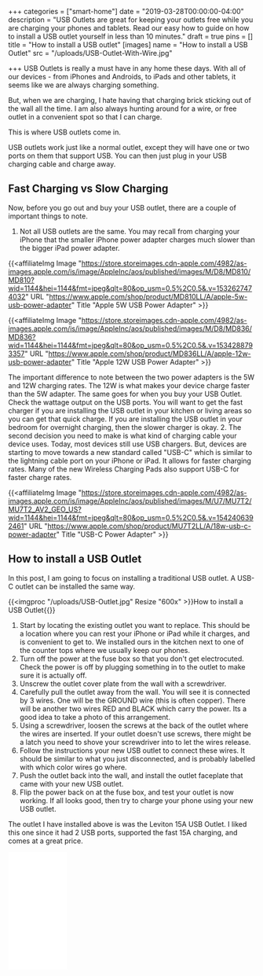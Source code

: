 +++
categories = ["smart-home"]
date = "2019-03-28T00:00:00-04:00"
description = "USB Outlets are great for keeping your outlets free while you are charging your phones and tablets.  Read our easy how to guide on how to install a USB outlet yourself in less than 10 minutes."
draft = true
pins = []
title = "How to install a USB outlet"
[images]
name = "How to install a USB Outlet"
src = "/uploads/USB-Outlet-With-Wire.jpg"

+++
USB Outlets is really a must have in any home these days.  With all of our devices - from iPhones and Androids, to iPads and other tablets, it seems like we are always charging something.

But, when we are charging, I hate having that charging brick sticking out of the wall all the time.  I am also always hunting around for a wire, or free outlet in a convenient spot so that I can charge.

This is where USB outlets come in.

USB outlets work just like a normal outlet, except they will have one or two ports on them that support USB.  You can then just plug in your USB charging cable and charge away.

## Fast Charging vs Slow Charging

Now, before you go out and buy your USB outlet, there are a couple of important things to note.

1. Not all USB outlets are the same.  You may recall from charging your iPhone that the smaller iPhone power adapter charges much slower than the bigger iPad power adapter.

{{<affiliateImg Image "https://store.storeimages.cdn-apple.com/4982/as-images.apple.com/is/image/AppleInc/aos/published/images/M/D8/MD810/MD810?wid=1144&hei=1144&fmt=jpeg&qlt=80&op_usm=0.5%2C0.5&.v=1532627474032" URL "https://www.apple.com/shop/product/MD810LL/A/apple-5w-usb-power-adapter" Title "Apple 5W USB Power Adapter" >}}

{{<affiliateImg Image "https://store.storeimages.cdn-apple.com/4982/as-images.apple.com/is/image/AppleInc/aos/published/images/M/D8/MD836/MD836?wid=1144&hei=1144&fmt=jpeg&qlt=80&op_usm=0.5%2C0.5&.v=1534288793357" URL "https://www.apple.com/shop/product/MD836LL/A/apple-12w-usb-power-adapter" Title "Apple 12W USB Power Adapter" >}}

The important difference to note between the two power adapters is the 5W and 12W charging rates.  The 12W is what makes your device charge faster than the 5W adapter.  The same goes for when you buy your USB Outlet.  Check the wattage output on the USB ports.  You will want to get the fast charger if you are installing the USB outlet in your kitchen or living areas so you can get that quick charge.  If you are installing the USB outlet in your bedroom for overnight charging, then the slower charger is okay.
2\. The second decision you need to make is what kind of charging cable your device uses.  Today, most devices still use USB chargers.  But, devices are starting to move towards a new standard called "USB-C" which is similar to the lightning cable port on your iPhone or iPad.  It allows for faster charging rates.  Many of the new Wireless Charging Pads also support USB-C for faster charge rates.

{{<affiliateImg Image "https://store.storeimages.cdn-apple.com/4982/as-images.apple.com/is/image/AppleInc/aos/published/images/M/U7/MU7T2/MU7T2_AV2_GEO_US?wid=1144&hei=1144&fmt=jpeg&qlt=80&op_usm=0.5%2C0.5&.v=1542406392461" URL "https://www.apple.com/shop/product/MU7T2LL/A/18w-usb-c-power-adapter" Title "USB-C Power Adapter" >}}

## How to install a USB Outlet

In this post, I am going to focus on installing a traditional USB outlet.  A USB-C outlet can be installed the same way.

{{<imgproc "/uploads/USB-Outlet.jpg" Resize "600x" >}}How to install a USB Outlet{{</imgproc>}}

1. Start by locating the existing outlet you want to replace.  This should be a location where you can rest your iPhone or iPad while it charges, and is convenient to get to.  We installed ours in the kitchen next to one of the counter tops where we usually keep our phones.
2. Turn off the power at the fuse box so that you don't get electrocuted.  Check the power is off by plugging something in to the outlet to make sure it is actually off.
3. Unscrew the outlet cover plate from the wall with a screwdriver.
4. Carefully pull the outlet away from the wall.  You will see it is connected by 3 wires.  One will be the GROUND wire (this is often copper).  There will be another two wires RED and BLACK which carry the power.  Its a good idea to take a photo of this arrangement.
5. Using a screwdriver, loosen the screws at the back of the outlet where the wires are inserted.  If your outlet doesn't use screws, there might be a latch you need to shove your screwdriver into to let the wires release.
6. Follow the instructions your new USB outlet to connect these wires.  It should be similar to what you just disconnected, and is probably labelled with which color wires go where.
7. Push the outlet back into the wall, and install the outlet faceplate that came with your new USB outlet.
8. Flip the power back on at the fuse box, and test your outlet is now working.  If all looks good, then try to charge your phone using your new USB outlet.

The outlet I have installed above is was the Leviton 15A USB Outlet.  I liked this one since it had 2 USB ports, supported the fast 15A charging, and comes at a great price.

<iframe style="width:120px;height:240px;" marginwidth="0" marginheight="0" scrolling="no" frameborder="0" src="//ws-na.amazon-adsystem.com/widgets/q?ServiceVersion=20070822&OneJS=1&Operation=GetAdHtml&MarketPlace=US&source=ss&ref=as_ss_li_til&ad_type=product_link&tracking_id=drawbuildplay-20&language=en_US&marketplace=amazon&region=US&placement=B00J3PMU4C&asins=B00J3PMU4C&linkId=c92366999e339f4178042579c7df442d&show_border=true&link_opens_in_new_window=true"></iframe>